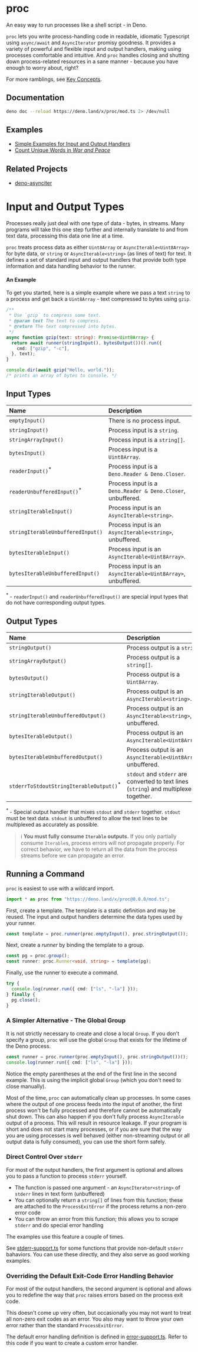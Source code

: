 # proc

An easy way to run processes like a shell script - in Deno.

`proc` lets you write process-handling code in readable, idiomatic Typescript
using `async/await` and `AsyncIterator` promisy goodness. It provides a variety
of powerful and flexible input and output handlers, making using processes
comfortable and intuitive. And `proc` handles closing and shutting down
process-related resources in a sane manner - because you have enough to worry
about, right?

For more ramblings, see [Key Concepts](./runners/KEY-CONCEPTS.md).

## Documentation

```bash
deno doc --reload https://deno.land/x/proc/mod.ts 2> /dev/null
```

## Examples

- [Simple Examples for Input and Output Handlers](./runners/handlers/README.md)
- [Count Unique Words in _War and Peace_](./examples/warandpeace/README.md)

## Related Projects

- [deno-asynciter](https://github.com/j50n/deno-asynciter)

# Input and Output Types

Processes really just deal with one type of data - bytes, in streams. Many
programs will take this one step further and internally translate to and from
text data, processing this data one line at a time.

`proc` treats process data as either `Uint8Array` or `AsyncIterable<Uint8Array>`
for byte data, or `string` or `AsyncIterable<string>` (as lines of text) for
text. It defines a set of standard input and output handlers that provide both
type information and data handling behavior to the runner.

#### An Example

To get you started, here is a simple example where we pass a text `string` to a
process and get back a `Uint8Array` - text compressed to bytes using `gzip`.

```ts
/**
 * Use `gzip` to compress some text.
 * @param text The text to compress.
 * @return The text compressed into bytes.
 */
async function gzip(text: string): Promise<Uint8Array> {
  return await runner(stringInput(), bytesOutput())().run({
    cmd: ["gzip", "-c"],
  }, text);
}

console.dir(await gzip("Hello, world."));
/* prints an array of bytes to console. */
```

## Input Types

| Name                                  | Description                                                  |
| :------------------------------------ | :----------------------------------------------------------- |
| `emptyInput()`                        | There is no process input.                                   |
| `stringInput()`                       | Process input is a `string`.                                 |
| `stringArrayInput()`                  | Process input is a `string[]`.                               |
| `bytesInput()`                        | Process input is a `Uint8Array`.                             |
| `readerInput()`<sup>*</sup>           | Process input is a `Deno.Reader & Deno.Closer`.              |
| `readerUnbufferedInput()`<sup>*</sup> | Process input is a `Deno.Reader & Deno.Closer`, unbuffered.  |
| `stringIterableInput()`               | Process input is an `AsyncIterable<string>`.                 |
| `stringIterableUnbufferedInput()`     | Process input is an `AsyncIterable<string>`, unbuffered.     |
| `bytesIterableInput()`                | Process input is an `AsyncIterable<Uint8Array>`.             |
| `bytesIterableUnbufferedInput()`      | Process input is an `AsyncIterable<Uint8Array>`, unbuffered. |

<sup>*</sup> - `readerInput()` and `readerUnbufferedInput()` are special input
types that do not have corresponding output types.

## Output Types

| Name                                               | Description                                                                            |
| :------------------------------------------------- | :------------------------------------------------------------------------------------- |
| `stringOutput()`                                   | Process output is a `string`.                                                          |
| `stringArrayOutput()`                              | Process output is a `string[]`.                                                        |
| `bytesOutput()`                                    | Process output is a `Uint8Array`.                                                      |
| `stringIterableOutput()`                           | Process output is an `AsyncIterable<string>`.                                          |
| `stringIterableUnbufferedOutput()`                 | Process output is an `AsyncIterable<string>`, unbuffered.                              |
| `bytesIterableOutput()`                            | Process output is an `AsyncIterable<Uint8Array>`.                                      |
| `bytesIterableUnbufferedOutput()`                  | Process output is an `AsyncIterable<Uint8Array>`, unbuffered.                          |
| `stderrToStdoutStringIterableOutput()`<sup>*</sup> | `stdout` and `stderr` are converted to text lines (`string`) and multiplexed together. |

<sup>*</sup> - Special output handler that mixes `stdout` and `stderr` together.
`stdout` must be text data. `stdout` is unbuffered to allow the text lines to be
multiplexed as accurately as possible.

> ℹ️ **You must fully consume `Iterable` outputs.** If you only partially
> consume `Iterable`s, process errors will not propagate properly. For correct
> behavior, we have to return all the data from the process streams before we
> can propagate an error.

## Running a Command

`proc` is easiest to use with a wildcard import.

```ts
import * as proc from "https://deno.land/x/proc@0.0.0/mod.ts";
```

First, create a template. The template is a static definition and may be reused.
The input and output handlers determine the data types used by your runner.

```ts
const template = proc.runner(proc.emptyInput(), proc.stringOutput());
```

Next, create a _runner_ by binding the template to a group.

```ts
const pg = proc.group();
const runner: proc.Runner<void, string> = template(pg);
```

Finally, use the runner to execute a command.

```ts
try {
  console.log(runner.run({ cmd: ["ls", "-la"] }));
} finally {
  pg.close();
}
```

### A Simpler Alternative - The Global Group

It is not strictly necessary to create and close a local `Group`. If you don't
specify a group, `proc` will use the global `Group` that exists for the lifetime
of the Deno process.

```ts
const runner = proc.runner(proc.emptyInput(), proc.stringOutput())();
console.log(runner.run({ cmd: ["ls", "-la"] }));
```

Notice the empty parentheses at the end of the first line in the second example.
This is using the implicit global `Group` (which you don't need to close
manually).

Most of the time, `proc` can automatically clean up processes. In some cases
where the output of one process feeds into the input of another, the first
process won't be fully processed and therefore cannot be automatically shut
down. This can also happen if you don't fully process `AsyncIterable` output of
a process. This will result in resource leakage. If your program is short and
does not start many processes, or if you are sure that the way you are using
processes is well behaved (either non-streaming output or all output data is
fully consumed), you can use the short form safely.

### Direct Control Over `stderr`

For most of the output handlers, the first argument is optional and allows you
to pass a function to process `stderr` yourself.

- The function is passed one argument - an `AsyncIterator<string>` of `stderr`
  lines in text form (unbuffered)
- You can optionally return a `string[]` of lines from this function; these are
  attached to the `ProcessExitError` if the process returns a non-zero error
  code
- You can throw an error from this function; this allows you to scrape `stderr`
  and do special error handling

The examples use this feature a couple of times.

See [stderr-support.ts](./runners/stderr-support.ts) for some functions that
provide non-default `stderr` bahaviors. You can use these directly, and they
also serve as good working examples.

### Overriding the Default Exit-Code Error Handling Behavior

For most of the output handlers, the second argument is optional and allows you
to redefine the way that `proc` raises errors based on the process exit code.

This doesn't come up very often, but occasionally you may not want to treat all
non-zero exit codes as an error. You also may want to throw your own error
rather than the standard `ProcessExitError`.

The default error handling definition is defined in
[error-support.ts](./runners/error-support.ts). Refer to this code if you want
to create a custom error handler.
